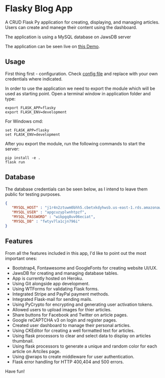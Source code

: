 # Flasky Blog App

A CRUD Flask Py application for creating, displaying, and managing articles. 
Users can create and manege their content using the dashboard.

The application is using a MySQL database on JawsDB server

The application can be seen live on [this Demo](https://flasky-article-app.herokuapp.com/).

## Usage
First thing first - configuration. Check [config file](./flasky/config.py) and replace with your own credentials where indicated.


In order to use the application we need to export the module which will be used as starting point.
Open a terminal window in application folder and type:

```
export FLASK_APP=flasky
export FLASK_ENV=development
```

For Windows cmd:
```
set FLASK_APP=flasky
set FLASK_ENV=development
```

After you export the module, run the following commands to start the server:
```
pip install -e .
flask run
```


## Database
 The database credentials can be seen below, as I intend to leave them public for testing purposes.

 ``` json
 {
    "MYSQL_HOST" : "j1r4n2ztuwm0bhh5.cbetxkdyhwsb.us-east-1.rds.amazonaws.com",
    "MYSQL_USER" : "apgcuzyplwnhtpzf",
    "MYSQL_PASSWORD" : "wibpgq8uv06eciat",
    "MYSQL_DB" : "fwtyv7la1cjn796i"
}
```

## Features
 From all the features included in this app, I'd like to point out the most important ones:
 <ul>
    <li>Bootstrap4, Fontawesome and GoogleFonts for creating website UI/UX.</li>
    <li>JawsDB for creating and managing database tables.</li>
    <li>App is currently hosted on Heroku.</li>
    <li>Using Git alongside app development.</li>
    <li>Using WTForms for validating Flask forms.</li>
    <li>Integrated Stripe and PayPal payment methods.</li>
    <li>Integrated Flask-mail for sending mails.</li>
    <li>Using PyCrypto for encrypting and generating user activation tokens.</li>
    <li>Allowed users to upload images for thier articles.</li>
    <li>Share buttons for Facebook and Twitter on article pages.</li>
    <li>Google reCAPTCHA v3 on login and register pages.</li>
    <li>Created user dashboard to manage their personal articles.</li>
    <li>Using CKEditor for creating a well formatted text for articles.</li>
    <li>Using flask processors to clear and select data to display on articles thumbnail.</li>
    <li>Using flask processors to generate a unique and random color for each article on Artciles page.</li>
    <li>Using @wraps to create middleware for user authentication.</li>
    <li>Flask error handling for HTTP 400,404 and 500 errors.</li>
 </ul>

Have fun!
